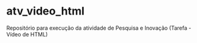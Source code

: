 # atv_video_html
Repositório para execução da atividade de Pesquisa e Inovação (Tarefa - Vídeo de HTML)
